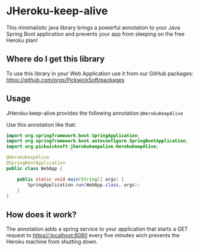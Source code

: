 # JHeroku-keep-alive
This minimalistic java library brings a powerful annotation to your Java Spring Boot application and prevents your app from sleeping on the free Heroku plan!

## Where do I get this library
To use this library in your Web Application use it from our GitHub packages:
https://github.com/orgs/PickwickSoft/packages

## Usage
JHeroku-keep-alive provides the following annotation `@HerokuKeepAlive`

Use this annotation like that:

```java
import org.springframework.boot.SpringApplication;
import org.springframework.boot.autoconfigure.SpringBootApplication;
import org.pickwicksoft.jherokukeepalive.HerokuKeepAlive;

@HerokuKeepAlive
@SpringBootApplication
public class WebApp {

    public static void main(String[] args) {
        SpringApplication.run(WebApp.class, args);
    }
}
```

## How does it work?
The annotation adds a spring service to your application that starts a GET request to [https//:localhost:8080](https//:localhost:8080) every five minutes wich prevents the Heroku machine from shutting down.